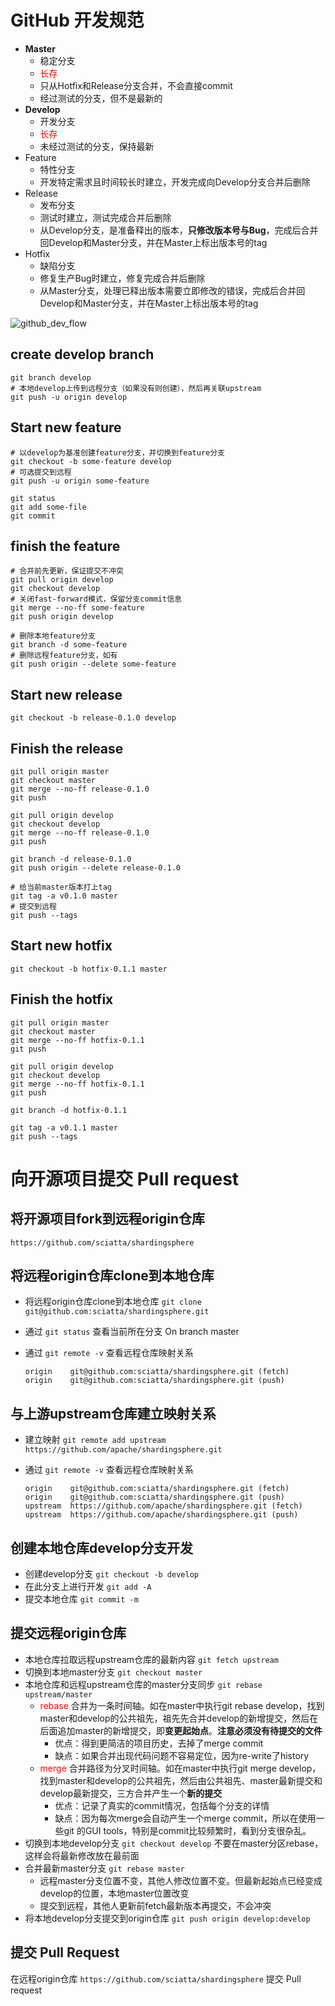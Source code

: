 # GitHub 开发规范

- **Master**
  - 稳定分支
  - <font color=red>长存</font>
  - 只从Hotfix和Release分支合并，不会直接commit
  - 经过测试的分支，但不是最新的
- **Develop**
  - 开发分支
  - <font color=red>长存</font>
  - 未经过测试的分支，保持最新
- Feature
  - 特性分支
  - 开发特定需求且时间较长时建立，开发完成向Develop分支合并后删除
- Release
  - 发布分支
  - 测试时建立，测试完成合并后删除
  - 从Develop分支，是准备释出的版本，**只修改版本号与Bug**，完成后合并回Develop和Master分支，并在Master上标出版本号的tag
- Hotfix
  - 缺陷分支
  - 修复生产Bug时建立，修复完成合并后删除
  - 从Master分支，处理已释出版本需要立即修改的错误，完成后合并回Develop和Master分支，并在Master上标出版本号的tag



![github_dev_flow](GitHub日常使用.assets/github_dev_flow.png)

## create develop branch

```shell
git branch develop
# 本地develop上传到远程分支（如果没有则创建），然后再关联upstream
git push -u origin develop
```



## Start new feature

```shell
# 以develop为基准创建feature分支，并切换到feature分支
git checkout -b some-feature develop
# 可选提交到远程
git push -u origin some-feature

git status
git add some-file
git commit
```



## finish the feature

```shell
# 合并前先更新，保证提交不冲突
git pull origin develop
git checkout develop
# 关闭fast-forward模式，保留分支commit信息
git merge --no-ff some-feature
git push origin develop

# 删除本地feature分支
git branch -d some-feature
# 删除远程feature分支，如有
git push origin --delete some-feature
```



## Start new release

```shell
git checkout -b release-0.1.0 develop
```



## Finish the release

```shell
git pull origin master
git checkout master
git merge --no-ff release-0.1.0
git push

git pull origin develop
git checkout develop
git merge --no-ff release-0.1.0
git push

git branch -d release-0.1.0
git push origin --delete release-0.1.0

# 给当前master版本打上tag
git tag -a v0.1.0 master
# 提交到远程
git push --tags
```



## Start new hotfix

```shell
git checkout -b hotfix-0.1.1 master
```



## Finish the hotfix

```shell
git pull origin master
git checkout master
git merge --no-ff hotfix-0.1.1
git push

git pull origin develop
git checkout develop
git merge --no-ff hotfix-0.1.1
git push

git branch -d hotfix-0.1.1

git tag -a v0.1.1 master
git push --tags
```



# 向开源项目提交 Pull request

## 将开源项目fork到远程origin仓库

`https://github.com/sciatta/shardingsphere`



## 将远程origin仓库clone到本地仓库

- 将远程origin仓库clone到本地仓库 `git clone git@github.com:sciatta/shardingsphere.git`

- 通过 `git status` 查看当前所在分支 On branch master

- 通过 `git remote -v` 查看远程仓库映射关系

  ```shell
  origin	git@github.com:sciatta/shardingsphere.git (fetch)
  origin	git@github.com:sciatta/shardingsphere.git (push)
  ```



## 与上游upstream仓库建立映射关系

- 建立映射 `git remote add upstream https://github.com/apache/shardingsphere.git`

- 通过 `git remote -v` 查看远程仓库映射关系

  ```shell
  origin	git@github.com:sciatta/shardingsphere.git (fetch)
  origin	git@github.com:sciatta/shardingsphere.git (push)
  upstream	https://github.com/apache/shardingsphere.git (fetch)
  upstream	https://github.com/apache/shardingsphere.git (push)
  ```

  

## 创建本地仓库develop分支开发

- 创建develop分支 `git checkout -b develop`
- 在此分支上进行开发 `git add -A`
- 提交本地仓库 `git commit -m` 



## 提交远程origin仓库

- 本地仓库拉取远程upstream仓库的最新内容 `git fetch upstream`
- 切换到本地master分支 `git checkout master`
- 本地仓库和远程upstream仓库的master分支同步 `git rebase upstream/master`
  - <font color=red>rebase</font> 合并为一条时间轴。如在master中执行git rebase develop，找到master和develop的公共祖先，祖先先合并develop的新增提交，然后在后面追加master的新增提交，即**变更起始点**。**注意必须没有待提交的文件**
    - 优点：得到更简洁的项目历史，去掉了merge commit
    - 缺点：如果合并出现代码问题不容易定位，因为re-write了history
  - <font color=red>merge</font> 合并路径为分叉时间轴。如在master中执行git merge develop，找到master和develop的公共祖先，然后由公共祖先、master最新提交和develop最新提交，三方合并产生一个**新的提交**
    - 优点：记录了真实的commit情况，包括每个分支的详情
    - 缺点：因为每次merge会自动产生一个merge commit，所以在使用一些git 的GUI tools，特别是commit比较频繁时，看到分支很杂乱。
- 切换到本地develop分支 `git checkout develop` 不要在master分区rebase，这样会将最新修改放在最前面
- 合并最新master分支 `git rebase master` 
  - 远程master分支位置不变，其他人修改位置不变。但最新起始点已经变成develop的位置，本地master位置改变
  - 提交到远程，其他人更新前fetch最新版本再提交，不会冲突
- 将本地develop分支提交到origin仓库 `git push origin develop:develop`



## 提交 Pull Request

在远程origin仓库 `https://github.com/sciatta/shardingsphere` 提交 Pull request

